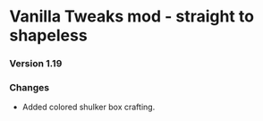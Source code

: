 # Vanilla Tweaks mod - straight to shapeless

### Version 1.19

### Changes

- Added colored shulker box crafting.
